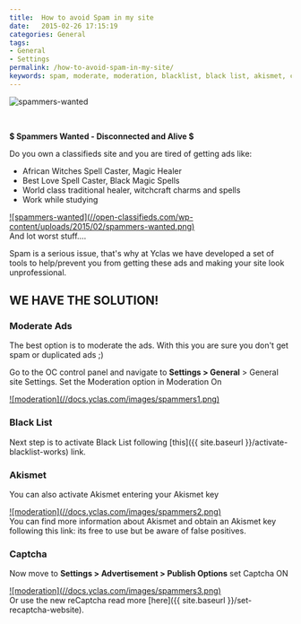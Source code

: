 ```yaml
---
title:  How to avoid Spam in my site
date:   2015-02-26 17:15:19
categories: General
tags: 
- General
- Settings
permalink: /how-to-avoid-spam-in-my-site/
keywords: spam, moderate, moderation, blacklist, black list, akismet, captcha
---
```

![spammers-wanted](//open-classifieds.com/wp-content/uploads/2015/02/hate-spam.png) 

<br>

**$ Spammers Wanted - Disconnected and Alive $**

Do you own a classifieds site and you are tired of getting ads like: 

* African Witches Spell Caster, Magic Healer
* Best Love Spell Caster, Black Magic Spells
* World class traditional healer, witchcraft charms and spells
* Work while studying

<a href="//open-classifieds.com/wp-content/uploads/2015/02/spammers-wanted.png" class="thumbnail gallery-item" data-gallery>
![spammers-wanted](//open-classifieds.com/wp-content/uploads/2015/02/spammers-wanted.png) 
</a>

<br>
And lot worst stuff.... 

Spam is a serious issue, that's why at Yclas we have developed a set of tools to help/prevent you from getting these ads and making your site look unprofessional.

## WE HAVE THE SOLUTION!

### Moderate Ads

The best option is to moderate the ads. With this you are sure you don't get spam or duplicated ads ;) 

Go to the OC control panel and navigate to **Settings > General** > General site Settings. Set the Moderation option in Moderation On

<a href="//docs.yclas.com/images/spammers1.png" class="thumbnail gallery-item" data-gallery>
![moderation](//docs.yclas.com/images/spammers1.png)
</a>


### Black List


Next step is to activate Black List following [this]({{ site.baseurl }}/activate-blacklist-works) link.


### Akismet


You can also activate Akismet entering your Akismet key

<a href="//docs.yclas.com/images/spammers2.png" class="thumbnail gallery-item" data-gallery>
![moderation](//docs.yclas.com/images/spammers2.png)
</a>

<br>
You can find more information about Akismet and obtain an Akismet key following this link: <https://akismet.com/> 
its free to use but be aware of false positives.


### Captcha


Now move to **Settings > Advertisement > Publish Options** set Captcha ON 

<a href="//docs.yclas.com/images/spammers3.png" class="thumbnail gallery-item" data-gallery>
![moderation](//docs.yclas.com/images/spammers3.png)
</a>

<br>
Or use the new reCaptcha read more [here]({{ site.baseurl }}/set-recaptcha-website).

